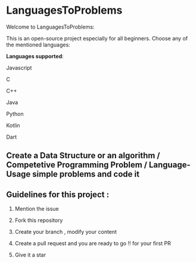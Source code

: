 # LanguagesToProblems
Welcome to LanguagesToProblems:

This is an open-source project especially for all beginners.
Choose any of the mentioned languages:

<b>Languages supported</b>:

Javascript

C

C++

Java

Python

Kotlin

Dart


## Create a Data Structure or an algorithm / Competetive Programming Problem / Language- Usage simple problems and code it

## Guidelines for this project :

1. Mention the issue

2. Fork this repository 

3. Create your branch , modify your content

4. Create a pull request and you are ready to go !! for your first PR

5. Give it a star


